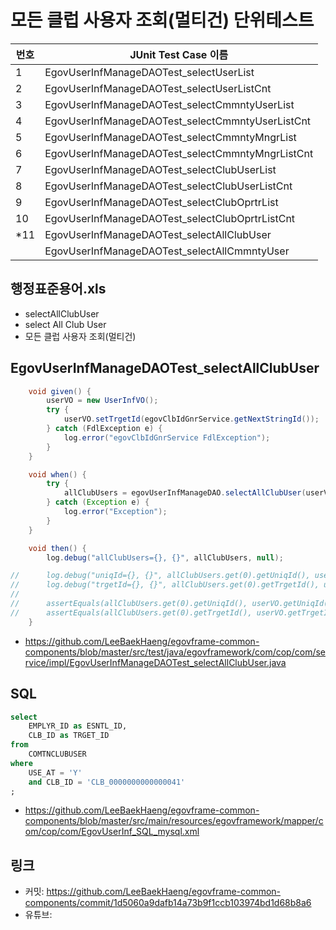 # 모든 클럽 사용자 조회(멀티건) 단위테스트

|번호|JUnit Test Case 이름|
|-|-|
|1|EgovUserInfManageDAOTest_selectUserList|
|2|EgovUserInfManageDAOTest_selectUserListCnt|
|3|EgovUserInfManageDAOTest_selectCmmntyUserList|
|4|EgovUserInfManageDAOTest_selectCmmntyUserListCnt|
|5|EgovUserInfManageDAOTest_selectCmmntyMngrList|
|6|EgovUserInfManageDAOTest_selectCmmntyMngrListCnt|
|7|EgovUserInfManageDAOTest_selectClubUserList|
|8|EgovUserInfManageDAOTest_selectClubUserListCnt|
|9|EgovUserInfManageDAOTest_selectClubOprtrList|
|10|EgovUserInfManageDAOTest_selectClubOprtrListCnt|
|*11|EgovUserInfManageDAOTest_selectAllClubUser|
||EgovUserInfManageDAOTest_selectAllCmmntyUser|

## 행정표준용어.xls

- selectAllClubUser
- select All Club User
- 모든 클럽 사용자 조회(멀티건)

## EgovUserInfManageDAOTest_selectAllClubUser

```java
	void given() {
		userVO = new UserInfVO();
		try {
			userVO.setTrgetId(egovClbIdGnrService.getNextStringId());
		} catch (FdlException e) {
			log.error("egovClbIdGnrService FdlException");
		}
	}

	void when() {
		try {
			allClubUsers = egovUserInfManageDAO.selectAllClubUser(userVO);
		} catch (Exception e) {
			log.error("Exception");
		}
	}

	void then() {
		log.debug("allClubUsers={}, {}", allClubUsers, null);

//		log.debug("uniqId={}, {}", allClubUsers.get(0).getUniqId(), userVO.getUniqId());
//		log.debug("trgetId={}, {}", allClubUsers.get(0).getTrgetId(), userVO.getTrgetId());
//
//		assertEquals(allClubUsers.get(0).getUniqId(), userVO.getUniqId());
//		assertEquals(allClubUsers.get(0).getTrgetId(), userVO.getTrgetId());
	}
```

- https://github.com/LeeBaekHaeng/egovframe-common-components/blob/master/src/test/java/egovframework/com/cop/com/service/impl/EgovUserInfManageDAOTest_selectAllClubUser.java

## SQL

```sql
select
    EMPLYR_ID as ESNTL_ID,
    CLB_ID as TRGET_ID
from
    COMTNCLUBUSER
where
    USE_AT = 'Y'
    and CLB_ID = 'CLB_0000000000000041'
;
```

- https://github.com/LeeBaekHaeng/egovframe-common-components/blob/master/src/main/resources/egovframework/mapper/com/cop/com/EgovUserInf_SQL_mysql.xml

## 링크

- 커밋: https://github.com/LeeBaekHaeng/egovframe-common-components/commit/1d5060a9dafb14a73b9f1ccb103974bd1d68b8a6
- 유튜브: 
